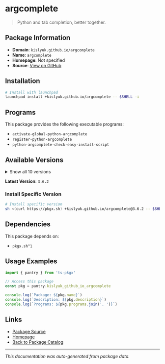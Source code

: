 # argcomplete

> Python and tab completion, better together.

## Package Information

- **Domain**: `kislyuk.github.io/argcomplete`
- **Name**: `argcomplete`
- **Homepage**: Not specified
- **Source**: [View on GitHub](https://github.com/pkgxdev/pantry/tree/main/projects/kislyuk.github.io/argcomplete/package.yml)

## Installation

```bash
# Install with launchpad
launchpad install +kislyuk.github.io/argcomplete -- $SHELL -i
```

## Programs

This package provides the following executable programs:

- `activate-global-python-argcomplete`
- `register-python-argcomplete`
- `python-argcomplete-check-easy-install-script`

## Available Versions

<details>
<summary>Show all 10 versions</summary>

- `3.6.2`, `3.6.1`, `3.6.0`, `3.5.3`, `3.5.2`
- `3.5.1`, `3.5.0`, `3.4.0`, `3.3.0`, `3.2.3`

</details>

**Latest Version**: `3.6.2`

### Install Specific Version

```bash
# Install specific version
sh <(curl https://pkgx.sh) +kislyuk.github.io/argcomplete@3.6.2 -- $SHELL -i
```

## Dependencies

This package depends on:

- `pkgx.sh^1`

## Usage Examples

```typescript
import { pantry } from 'ts-pkgx'

// Access this package
const pkg = pantry.kislyuk_github_io_argcomplete

console.log(`Package: ${pkg.name}`)
console.log(`Description: ${pkg.description}`)
console.log(`Programs: ${pkg.programs.join(', ')}`)
```

## Links

- [Package Source](https://github.com/pkgxdev/pantry/tree/main/projects/kislyuk.github.io/argcomplete/package.yml)
- [Homepage](#)
- [Back to Package Catalog](../package-catalog.md)

---

*This documentation was auto-generated from package data.*
